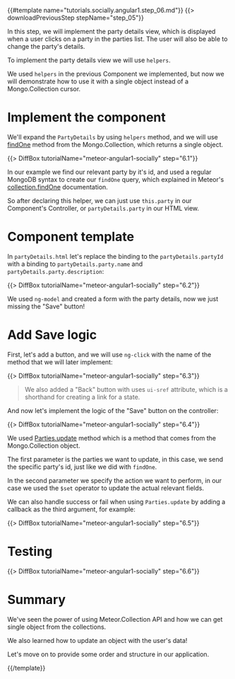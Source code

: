 {{#template name="tutorials.socially.angular1.step_06.md"}}
{{> downloadPreviousStep stepName="step_05"}}

In this step, we will implement the party details view, which is displayed when a user clicks on a party in the parties list.
The user will also be able to change the party's details.

To implement the party details view we will use `helpers`.

We used `helpers` in the previous Component we implemented, but now we will demonstrate how to use it with a single object instead of a Mongo.Collection cursor.

# Implement the component

We'll expand the `PartyDetails` by using `helpers` method, and we will use [findOne](http://docs.meteor.com/#/full/findone) method from the Mongo.Collection, which returns a single object.

{{> DiffBox tutorialName="meteor-angular1-socially" step="6.1"}}

In our example we find our relevant party by it's id, and used a regular MongoDB syntax to create our `findOne` query, which explained in Meteor's [collection.findOne](http://docs.meteor.com/#/full/findone) documentation.

So after declaring this helper, we can just use `this.party` in our Component's Controller, or `partyDetails.party` in our HTML view.

# Component template

In `partyDetails.html` let's replace the binding to the `partyDetails.partyId` with a binding to `partyDetails.party.name` and `partyDetails.party.description`:

{{> DiffBox tutorialName="meteor-angular1-socially" step="6.2"}}

We used `ng-model` and created a form with the party details, now we just missing the "Save" button!

# Add Save logic

First, let's add a button, and we will use `ng-click` with the name of the method that we will later implement:

{{> DiffBox tutorialName="meteor-angular1-socially" step="6.3"}}

> We also added a "Back" button with uses `ui-sref` attribute, which is a shorthand for creating a link for a state.

And now let's implement the logic of the "Save" button on the controller:

{{> DiffBox tutorialName="meteor-angular1-socially" step="6.4"}}

We used [Parties.update](http://docs.meteor.com/#/full/update) method which is a method that comes from the Mongo.Collection object.

The first parameter is the parties we want to update, in this case, we send the specific party's id, just like we did with `findOne`.

In the second parameter we specify the action we want to perform, in our case we used the `$set` operator to update the actual relevant fields.

We can also handle success or fail when using `Parties.update` by adding a callback as the third argument, for example:

{{> DiffBox tutorialName="meteor-angular1-socially" step="6.5"}}

# Testing

{{> DiffBox tutorialName="meteor-angular1-socially" step="6.6"}}


# Summary

We've seen the power of using Meteor.Collection API and how we can get single object from the collections.

We also learned how to update an object with the user's data!

Let's move on to provide some order and structure in our application.

{{/template}}
